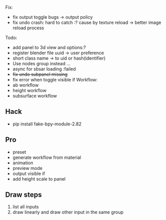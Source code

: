 Fix:
* fix output toggle bugs -> output policy
* fix undo crash: hard to catch :? cause by texture reload -> better image reload process

Todo:
* add panel to 3d view and options:?
* register blender file uuid -> user preference 
* short class name -> to uid or hash(identifier)
* Use nodes group instead ... 
* async for sbsar loading :failed
* ~~fix undo subpanel missing~~
* fix error when toggle visible if
Workflow:
* ab workflow
* height workflow
* subsurface workflow


## Hack
* pip install fake-bpy-module-2.82


## Pro
* preset
* generate workflow from material
* animation
* preview mode
* output visible if
* add height scale to panel
## Draw steps
1. list all inputs
2. draw linearly and draw other input in the same group
